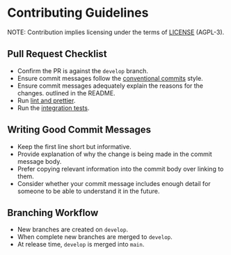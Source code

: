 # Contributing Guidelines

NOTE: Contribution implies licensing under the terms of [LICENSE]
(AGPL-3).

## Pull Request Checklist

- Confirm the PR is against the `develop` branch.
- Ensure commit messages follow the [conventional commits] style.
- Ensure commit messages adequately explain the reasons for the changes.
  outlined in the README.
- Run [lint and prettier].
- Run the [integration tests].

## Writing Good Commit Messages

- Keep the first line short but informative.
- Provide explanation of why the change is being made in the commit message
  body.
- Prefer copying relevant information into the commit body over linking to them.
- Consider whether your commit message includes enough detail for someone to be
  able to understand it in the future.

## Branching Workflow

- New branches are created on `develop`.
- When complete new branches are merged to `develop`.
- At release time, `develop` is merged into `main`.

[license]: ./LICENSE
[conventional commits]: https://www.conventionalcommits.org/en/v1.0.0/
[lint and prettier]: https://github.com/ar-io/testnet-contract/tree/develop#linting--formatting
[integration tests]: https://github.com/ar-io/testnet-contract/tree/develop#testing
